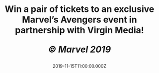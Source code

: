 ---
campaign-uuid: "c-501099af-8dc7-4e10-8a25-f0a155f89669"
type: "Competition"
category: "Event"
date: "2019-11-15T11:00:00.000Z"
end-date: "2019-11-19T17:00:00.000Z"
disable-form: false
is_promoted: true
has_entry_page: true
title: "Win a pair of tickets to an exclusive Marvel’s Avengers event in partnership\
  \ with Virgin Media! <p><i>© Marvel 2019</i></p>"
competition-description: "<p>Virgin Media has teamed up with Square Enix to bring\
  \ you a UK exclusive play of Marvel’s Avengers before it’s official release and\
  \ we’ve got a pair of tickets to give away. You’ll be given a hero’s welcome as\
  \ you play the Super Heroes you love, months ahead of the game’s official UK release\
  \ in May next year.</p>\n<p>The exclusive Marvel’s Avengers gameplay event will\
  \ include 30 minutes of gameplay, using the best gear for an optimal gaming experience.\
  \ There’ll also be Avengers costume displays, a Marvel’s Avengers Artwork Gallery,\
  \ great giveaways and experiential photo opportunities.</p>\n<p>Click below for\
  \ a chance to win now!</p>\n<p><i>© Marvel 2019</i></p>\n"
hero-header: "Win a pair of tickets to an exclusive Marvel’s Avengers event in partnership\
  \ with Virgin Media! <p><i>© Marvel 2019</i></p>"
terms-confirmation: "marvel-event-terms-conditions-final.pdf"
banner-img: "https://assets.expresslyapp.com/asset-a0650456-1bd6-4a5d-a6aa-b85c1609bfb0.jpg"
logo-left-href: "aaa.nme.com"
logo-left-image: "https://assets.expresslyapp.com/asset-3aa2ba98-b7ae-41cd-a44d-aedba4bdbfed.jpg"
logo-left-title: "NME AAA"
bg-image-hero: "https://assets.expresslyapp.com/asset-7704849e-15fb-436c-be1c-c52084549877.jpg"
bg-image-first: "https://assets.expresslyapp.com/asset-02a37a3f-cf04-4f76-87d6-b843275d01b8.png"
bg-image-second: "https://assets.expresslyapp.com/asset-92ed6cd9-b211-4b96-8a40-0e97b3856436.jpg"
section1-content: "<p>Virgin Media has teamed up with Square Enix to bring you a UK\
  \ exclusive play of Marvel’s Avengers before it’s official release and we’ve got\
  \ a pair of tickets to give away.You’ll be given a hero’s welcome as you play the\
  \ Super Heroes you love, months ahead of the game’s official UK release in May next\
  \ year.</p>\n<p>The exclusive Marvel’s Avengers gameplay event will include 30 minutes\
  \ of gameplay, using the best gear for an optimal gaming experience. There’ll also\
  \ be Avengers costume displays, a Marvel’s Avengers Artwork Gallery, great giveaways\
  \ and experiential photo opportunities.</p>\n<p><i>© Marvel 2019</i></p>\n"
section2-content: "<p>*Location: Victoria House, 37 Southampton Row, Holborn, London,\
  \ WC1B 4DA</p>\n<p>*Session time: 12.30-13.30pm on Thursday 21st November</p>\n\
  <p>*Please arrive 10 minutes before your session to guarantee entry and bring along\
  \ your confirmation email</p>\n<p>*Late-comers may not be admitted</p>\n<p>*Over\
  \ 16s Only, ID will be required</p>\n<p>*A bag search will be in operation</p>\n\
  <p>*Your ticket exclude all food, drink, spending money, travel and any other costs\
  \ connected to the Prize</p>\n<p>*If you require any special assistance, please\
  \ let us know.</p>\n<p>@VirginMedia. @PlayAvengers and #EmbraceYourPowers</p>\n\
  <p><i>© Marvel 2019</i></p>\n"
entry-title: "Win a pair of tickets to an exclusive Marvel’s Avengers event in partnership\
  \ with Virgin Media! <p><i>© Marvel 2019</i></p>"
entry-content: "<p>Enter below for a chance to win a pair of tickets to an exclusive\
  \ Marvel’s Avengers event in partnership with Virgin Media before 19th of November\
  \ 2019.</p>\n"
has-winner: false
prize-description: "A pair of tickets to an exclusive Marvel’s Avengers event in partnership\
  \ with Virgin Media!"
country-restrictions:
- "GB"
---